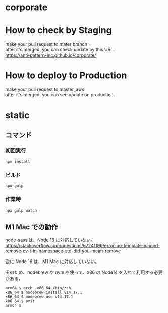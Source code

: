 # corporate

# How to check by Staging

make your pull request to mater branch  
after it's merged, you can check update by this URL.  
https://anti-pattern-inc.github.io/corporate/

# How to deploy to Production

make your pull request to master_aws  
after it's merged, you can see update on production.

# static

## コマンド

### 初回実行

`npm install`

### ビルド

`npx gulp`

### 作業時

`npx gulp watch`

## M1 Mac での動作

node-sass は、Node 16 に対応していない。
https://stackoverflow.com/questions/67241196/error-no-template-named-remove-cv-t-in-namespace-std-did-you-mean-remove

逆に Node 16 は、M1 Mac に対応していない。

そのため、nodebrew や nvm を使って、x86 の Node14 を入れて利用する必要がある。

```
arm64 $ arch -x86_64 /bin/zsh
x86_64 $ nodebrew install v14.17.1
x86_64 $ nodebrew use v14.17.1
x86_64 $ exit
arm64 $
```
